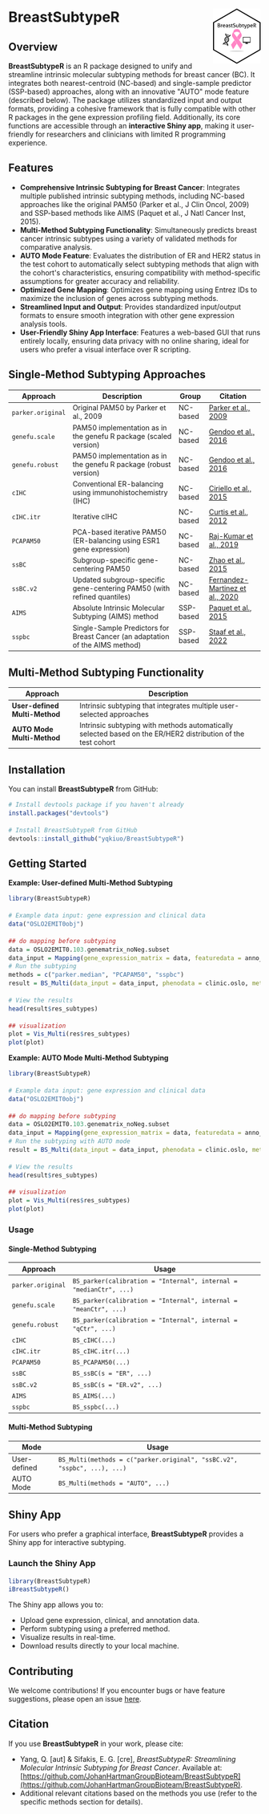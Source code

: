# BreastSubtypeR <a href='https://github.com/yqkiuo/BreastSubtypeR.git'><img src='inst/ShinyBreastSubtypeR/logo.svg' align="right" height="110" /></a>

<!-- badges: start -->
<!-- badges: end -->

## Overview

**BreastSubtypeR** is an R package designed to unify and streamline intrinsic molecular subtyping methods for breast cancer (BC). It integrates both nearest-centroid (NC-based) and single-sample predictor (SSP-based) approaches, along with an innovative "AUTO" mode feature (described below). The package utilizes standardized input and output formats, providing a cohesive framework that is fully compatible with other R packages in the gene expression profiling field. Additionally, its core functions are accessible through an **interactive Shiny app**, making it user-friendly for researchers and clinicians with limited R programming experience. 

## Features
- **Comprehensive Intrinsic Subtyping for Breast Cancer**: Integrates multiple published intrinsic subtyping methods, including NC-based approaches like the original PAM50 (Parker et al., J Clin Oncol, 2009) and SSP-based methods like AIMS (Paquet et al., J Natl Cancer Inst, 2015).
- **Multi-Method Subtyping Functionality**: Simultaneously predicts breast cancer intrinsic subtypes using a variety of validated methods for comparative analysis.
- **AUTO Mode Feature**: Evaluates the distribution of ER and HER2 status in the test cohort to automatically select subtyping methods that align with the cohort's characteristics, ensuring compatibility with method-specific assumptions for greater accuracy and reliability.
- **Optimized Gene Mapping**: Optimizes gene mapping using Entrez IDs to maximize the inclusion of genes across subtyping methods.
- **Streamlined Input and Output**: Provides standardized input/output formats to ensure smooth integration with other gene expression analysis tools.
- **User-Friendly Shiny App Interface**: Features a web-based GUI that runs entirely locally, ensuring data privacy with no online sharing, ideal for users who prefer a visual interface over R scripting.  


## Single-Method Subtyping Approaches

| **Approach**        | **Description**         | **Group**  | **Citation**   |
|---------------------|-----------------------------------------------------------------------------|----------------|----------------------------------------|
| `parker.original`   | Original PAM50 by Parker et al., 2009                                                          | NC-based   | [Parker et al., 2009](https://doi.org/10.1200/JCO.2008.18.1370)                                  |
| `genefu.scale`      | PAM50 implementation as in the genefu R package (scaled version)                                | NC-based   | [Gendoo et al., 2016](https://doi.org/10.1093/bioinformatics/btv693)                             |
| `genefu.robust`     | PAM50 implementation as in the genefu R package (robust version)                                | NC-based   | [Gendoo et al., 2016](https://doi.org/10.1093/bioinformatics/btv693)                             |
| `cIHC`              | Conventional ER-balancing using immunohistochemistry (IHC)                                    | NC-based   | [Ciriello et al., 2015](https://doi.org/10.1016/j.cell.2015.09.033)                              |
| `cIHC.itr`          | Iterative cIHC                                                                                 | NC-based   | [Curtis et al., 2012](https://doi.org/10.1038/nature10983)                                       |
| `PCAPAM50`          | PCA-based iterative PAM50 (ER-balancing using ESR1 gene expression)                            | NC-based   | [Raj-Kumar et al., 2019](https://doi.org/10.1038/s41598-019-44339-4)                             |
| `ssBC`              | Subgroup-specific gene-centering PAM50                                                        | NC-based   | [Zhao et al., 2015](https://doi.org/10.1186/s13058-015-0520-4)                                   |
| `ssBC.v2`           | Updated subgroup-specific gene-centering PAM50 (with refined quantiles)                        | NC-based   | [Fernandez-Martinez et al., 2020](https://doi.org/10.1200/JCO.20.01276)                          |
| `AIMS`              | Absolute Intrinsic Molecular Subtyping (AIMS) method                                           | SSP-based  | [Paquet et al., 2015](https://doi.org/10.1093/jnci/dju357)                                       |
| `sspbc`             | Single-Sample Predictors for Breast Cancer (an adaptation of the AIMS method)                  | SSP-based  | [Staaf et al., 2022](https://doi.org/10.1038/s41523-022-00465-3)                                 |

## Multi-Method Subtyping Functionality

| **Approach**                       | **Description**                                                                                              |
|------------------------------------|------------------------------------------------------------------------------------------------------------|
| **User-defined Multi-Method**      | Intrinsic subtyping that integrates multiple user-selected approaches                                        |
| **AUTO Mode Multi-Method**         | Intrinsic subtyping with methods automatically selected based on the ER/HER2 distribution of the test cohort |


## Installation

You can install **BreastSubtypeR** from GitHub:

```R
# Install devtools package if you haven't already
install.packages("devtools")

# Install BreastSubtypeR from GitHub
devtools::install_github("yqkiuo/BreastSubtypeR")
```

## Getting Started

**Example: User-defined Multi-Method Subtyping**
```R
library(BreastSubtypeR)

# Example data input: gene expression and clinical data
data("OSLO2EMIT0obj")

## do mapping before subtyping
data = OSLO2EMIT0.103.genematrix_noNeg.subset
data_input = Mapping(gene_expression_matrix = data, featuredata = anno_feature.subset, impute = TRUE, verbose = TRUE )
# Run the subtyping
methods = c("parker.median", "PCAPAM50", "sspbc")
result = BS_Multi(data_input = data_input, phenodata = clinic.oslo, methods = methods, Subtype = TRUE)

# View the results
head(result$res_subtypes)

## visualization
plot = Vis_Multi(res$res_subtypes)
plot(plot)

```

**Example: AUTO Mode Multi-Method Subtyping**
```R
library(BreastSubtypeR)

# Example data input: gene expression and clinical data
data("OSLO2EMIT0obj")

## do mapping before subtyping
data = OSLO2EMIT0.103.genematrix_noNeg.subset
data_input = Mapping(gene_expression_matrix = data, featuredata = anno_feature.subset, impute = TRUE, verbose = TRUE )
# Run the subtyping with AUTO mode
result = BS_Multi(data_input = data_input, phenodata = clinic.oslo, methods = "AUTO")

# View the results
head(result$res_subtypes)

## visualization
plot = Vis_Multi(res$res_subtypes)
plot(plot)

```

### Usage

#### Single-Method Subtyping

| **Approach**       | **Usage**                                                               |
|---------------------|-------------------------------------------------------------------------|
| `parker.original`   | `BS_parker(calibration = "Internal", internal = "medianCtr", ...)`     |
| `genefu.scale`      | `BS_parker(calibration = "Internal", internal = "meanCtr", ...)`       |
| `genefu.robust`     | `BS_parker(calibration = "Internal", internal = "qCtr", ...)`          |
| `cIHC`              | `BS_cIHC(...)`                                                        |
| `cIHC.itr`          | `BS_cIHC.itr(...)`                                                    |
| `PCAPAM50`          | `BS_PCAPAM50(...)`                                                    |
| `ssBC`              | `BS_ssBC(s = "ER", ...)`                                              |
| `ssBC.v2`           | `BS_ssBC(s = "ER.v2", ...)`                                           |
| `AIMS`              | `BS_AIMS(...)`                                                        |
| `sspbc`             | `BS_sspbc(...)`                                                       |

#### Multi-Method Subtyping

| **Mode**                         | **Usage**                                                               |
|---------------------|-------------------------------------------------------------------------|
| User-defined                     | `BS_Multi(methods = c("parker.original", "ssBC.v2", "sspbc", ...), ...)`|
| AUTO Mode                        | `BS_Multi(methods = "AUTO", ...)`                                       |


## Shiny App
For users who prefer a graphical interface, **BreastSubtypeR** provides a Shiny app for interactive subtyping.

### Launch the Shiny App
```R
library(BreastSubtypeR)
iBreastSubtypeR()
```

The Shiny app allows you to:

- Upload gene expression, clinical, and annotation data.    
- Perform subtyping using a preferred method.   
- Visualize results in real-time.    
- Download results directly to your local machine.   


## Contributing
We welcome contributions! If you encounter bugs or have feature suggestions, please open an issue [here](https://github.com/yqkiuo/BreastSubtypeR/issues).

## Citation
If you use **BreastSubtypeR** in your work, please cite:

- Yang, Q. [aut] & Sifakis, E. G. [cre], *BreastSubtypeR: Streamlining Molecular Intrinsic Subtyping for Breast Cancer*. Available at: [https://github.com/JohanHartmanGroupBioteam/BreastSubtypeR](https://github.com/JohanHartmanGroupBioteam/BreastSubtypeR).
- Additional relevant citations based on the methods you use (refer to the specific methods section for details).

